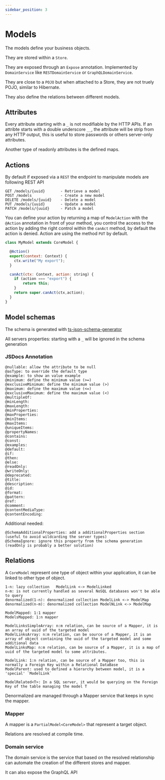 ```yaml
---
sidebar_position: 3
---
```


# Models

The models define your business objects.

They are stored within a `Store`.

They are exposed through an `Expose` annotation. Implemented by `DomainService` like `RESTDomainService` or `GraphQLDomainService`.

They are close to a `POJO` but when attached to a Store, they are not truely POJO, similar to Hibernate.

They also define the relations between different models.

## Attributes

Every attribute starting with a `_` is not modifiable by the HTTP APIs.
If an attribte starts with a double underscore `__`, the attribute will be strip from any HTTP output, this is useful to store
passwords or others server-only attributes.

Another type of readonly attributes is the defined maps.

## Actions

By default if exposed via a `REST` the endpoint to manipulate models are following REST API

```
GET /models/{uuid}       - Retrieve a model
POST /models             - Create a new model
DELETE /models/{uuid}    - Delete a model
PUT /models/{uuid}       - Update a model
PATCH /models/{uuid}     - Patch a model
```

You can define your action by returning a map of `ModelAction` with the `@Action` annotation in front of your method, you control the access to the action by adding the right control within the `canAct` method, by default the action is denied.
Action are using the method `PUT` by default.

```js title="src/mymodel.ts"
class MyModel extends CoreModel {

  @Action()
  export(context: Context) {
  	ctx.write("My export");
  }

  canAct(ctx: Context, action: string) {
  	if (action === "export") {
  		return this;
  	}
  	return super.canAct(ctx,action);
  }
}
```

## Model schemas

The schema is generated with [ts-json-schema-generator](https://github.com/vega/ts-json-schema-generator)

All servers properties: starting with a `_` will be ignored in the schema generation

### JSDocs Annotation

```
@nullable: allow the attribute to be null
@asType: to override the default type
@example: to show an value example
@minimum: define the minimum value (>=)
@exclusiveMinimum: define the minimum value (>)
@maximum: define the maximum value (<=)
@exclusiveMaximum: define the maximum value (<)
@multipleOf:
@minLength:
@maxLength:
@minProperties:
@maxProperties:
@minItems:
@maxItems:
@uniqueItems:
@propertyNames:
@contains:
@const:
@examples:
@default:
@if:
@then:
@else:
@readOnly:
@writeOnly:
@deprecated:
@title:
@description:
@id:
@format:
@pattern:
@ref:
@comment:
@contentMediaType:
@contentEncoding:
```

Additional needed:

```
@SchemaAdditionalProperties: add a additionalProperties section (useful to avoid wildcarding the server types)
@SchemaIgnore: ignore this property from the schema generation (readOnly is probably a better solution)
```

## Relations

A `CoreModel` represent one type of object within your application, it can be linked to other type of object.

```
1-n: lazy collection   ModelLink <-> ModelLinked
n-m: is not currently handled as several NoSQL databases won't be able to query
denormalized(1-n): denormalized collection ModelLink <-> ModelMap
denormalized(n-m): denormalized collection ModelNLink <-> ModelMap
```

```
ModelMapped: 1:1 mapper
ModelsMapped: 1:n mapper

ModelLinksSimpleArray: n:m relation, can be source of a Mapper, it is an array of uuid of the targeted model
ModelLinksArray: n:m relation, can be source of a Mapper, it is an array of object containing the uuid of the targeted model and some additional data
ModelLinksMap: n:m relation, can be source of a Mapper, it is a map of uuid of the targeted model to some attributes.

ModelLink: 1:n relation, can be source of a Mapper too, this is normally a Foreign Key within a Relational DataBase
ModelParent: used to defined a hierarchy between model, it is a 'special' `ModelLink`

ModelRelated<T>: In a SQL server, it would be querying on the Foreign Key of the table managing the model T
```

Denormalized are managed through a Mapper service that keeps in sync the mapper.

### Mapper

A mapper is a `PartialModel<CoreModel>` that represent a target object.

Relations are resolved at compile time.

### Domain service

The domain service is the service that based on the resolved relationship can automate the creation of the different stores and mapper.

It can also expose the GraphQL API
